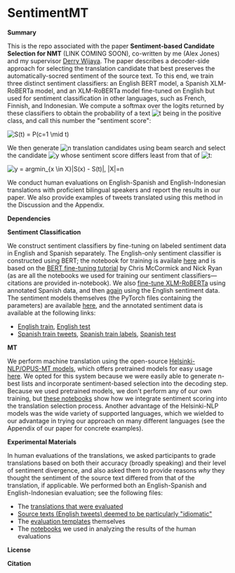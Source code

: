 # SentimentMT

**Summary**

This is the repo associated with the paper **Sentiment-based Candidate Selection for NMT** (LINK COMING SOON), co-written by me (Alex Jones) and my supervisor [Derry Wijaya](https://derrywijaya.github.io/web/). The paper describes a decoder-side approach for selecting the translation candidate that best preserves the automatically-socred sentiment of the source text. To this end, we train three distinct sentiment classifiers: an English BERT model, a Spanish XLM-RoBERTa model, and an XLM-RoBERTa model fine-tuned on English but used for sentiment classification in other languages, such as French, Finnish, and Indonesian. We compute a softmax over the logits returned by these classifiers to obtain the probability of a text <img src="https://latex.codecogs.com/svg.image?t" title="t" /> being in the positive class, and call this number the "sentiment score":

<img src="https://latex.codecogs.com/svg.image?S(t)&space;=&space;P(c=1&space;\mid&space;t)" title="S(t) = P(c=1 \mid t)" />

We then generate <img src="https://latex.codecogs.com/svg.image?n" title="n" /> translation candidates using beam search and select the candidate <img src="https://latex.codecogs.com/svg.image?y" title="y" /> whose sentiment score differs least from that of <img src="https://latex.codecogs.com/svg.image?t" title="t" />:

<img src="https://latex.codecogs.com/svg.image?y&space;=&space;argmin_{x&space;\in&space;X}|S(x)&space;-&space;S(t)|,&space;|X|=n" title="y = argmin_{x \in X}|S(x) - S(t)|, |X|=n" />

We conduct human evaluations on English-Spanish and English-Indonesian translations with proficient bilingual speakers and report the results in our paper. We also provide examples of tweets translated using this method in the Discussion and the Appendix. 

**Dependencies**

**Sentiment Classification**

We construct sentiment classifiers by fine-tuning on labeled sentiment data in English and Spanish separately. The English-only sentiment classifier is constructed using BERT; the notebook for training is availale [here](https://github.com/AlexJonesNLP/SentimentMT/blob/main/Sentiment%20Classifier%20Notebooks/English_sentiment_notebook.py) and is based on the [BERT fine-tuning tutorial](https://mccormickml.com/2019/07/22/BERT-fine-tuning/) by Chris McCormick and Nick Ryan (as are all the notebooks we used for training our sentiment classifiers—citations are provided in-notebook). We also [fine-tune XLM-RoBERTa](https://github.com/AlexJonesNLP/SentimentMT/blob/main/Sentiment%20Classifier%20Notebooks/Spanish_sentiment_notebook.py) using annotated Spanish data, and then [again](https://github.com/AlexJonesNLP/SentimentMT/blob/main/Sentiment%20Classifier%20Notebooks/Multilingual_sentiment_notebook.py) using the English sentiment data. The sentiment models themselves (the PyTorch files containing the parameters) are available [here](https://github.com/AlexJonesNLP/SentimentMT/blob/main/Sentiment%20Models%20(Download%20Links)/Sentiment%20Models%20(Links%20to%20Downloadable%20PyTorch%20Files).rtf), and the annotated sentiment data is available at the following links:

* [English train](https://github.com/AlexJonesNLP/SentimentMT/blob/main/Data%20and%20Reference%20Materials/Sentiment%20Train%20Data/English_train.rtf), [English test](https://github.com/AlexJonesNLP/SentimentMT/blob/main/Data%20and%20Reference%20Materials/Sentiment%20Test%20Data/English_test.csv)
* [Spanish train tweets](https://github.com/AlexJonesNLP/SentimentMT/blob/main/Data%20and%20Reference%20Materials/Sentiment%20Train%20Data/Spanish_train_tweets.rtf), [Spanish train labels](https://github.com/AlexJonesNLP/SentimentMT/blob/main/Data%20and%20Reference%20Materials/Sentiment%20Train%20Data/Spanish_train_sentiments.csv), [Spanish test](https://github.com/AlexJonesNLP/SentimentMT/blob/main/Data%20and%20Reference%20Materials/Sentiment%20Test%20Data/Spanish_test.csv)

**MT**

We perform machine translation using the open-source [Helsinki-NLP/OPUS-MT models](https://github.com/Helsinki-NLP/Opus-MT), which offers pretrained models for easy usage [here](https://huggingface.co/Helsinki-NLP). We opted for this system because we were easily able to generate n-best lists and incorporate sentiment-based selection into the decoding step. Because we used pretrained models, we don't perform any of our own training, but [these notebooks](https://github.com/AlexJonesNLP/SentimentMT/tree/main/MT%20Notebooks) show how we integrate sentiment scoring into the translation selection process.
Another advantage of the Helsinki-NLP models was the wide variety of supported languages, which we wielded to our advantage in trying our approach on many different languages (see the Appendix of our paper for concrete examples).

**Experimental Materials**

In human evaluations of the translations, we asked participants to grade translations based on both their accuracy (broadly speaking) and their level of sentiment divergence, and also asked them to provide reasons *why* they thought the sentiment of the source text differed from that of the translation, if applicable. We performed both an English-Spanish and English-Indonesian evaluation; see the following files:
* The [translations that were evaluated](https://github.com/AlexJonesNLP/SentimentMT/tree/main/Data%20and%20Reference%20Materials/Translations%20for%20Evaluation)
* [Source texts (English tweets) deemed to be particularly "idiomatic"](https://github.com/AlexJonesNLP/SentimentMT/tree/main/Data%20and%20Reference%20Materials/Idiomatic%20Source%20Texts)
* The [evaluation templates](https://github.com/AlexJonesNLP/SentimentMT/tree/main/Data%20and%20Reference%20Materials/Evaluation%20Templates) themselves
* The [notebooks](https://github.com/AlexJonesNLP/SentimentMT/tree/main/Evaluation%20Analysis%20Notebooks) we used in analyzing the results of the human evaluations

**License**

**Citation**

